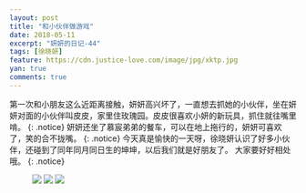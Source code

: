 ```yaml
---
layout: post
title: "和小伙伴做游戏"
date: 2018-05-11
excerpt: "妍妍的日记-44"
tags: [徐晓妍]
feature: https://cdn.justice-love.com/image/jpg/xktp.jpg
yan: true
comments: true
---
```

第一次和小朋友这么近距离接触，妍妍高兴坏了，一直想去抓她的小伙伴，坐在妍妍对面的小伙伴叫皮皮，家里住玫瑰园。皮皮很喜欢小妍的新玩具，抓住就往嘴里啃。
{: .notice}
妍妍还坐了慕宸弟弟的餐车，可以在地上拖行的，妍妍可喜欢了，笑的合不拢嘴。
{: .notice}
今天真是愉快的一天呀，徐晓妍认识了好多小伙伴，还碰到了同年同月同日生的坤坤，以后我们就是好朋友了。
大家要好好相处哦。
{: .notice}
<figure>
    <img src="{{ site.staticUrl }}/yanyan/image/youxi1.jpg" />
    <img src="{{ site.staticUrl }}/yanyan/image/youxi2.jpg" />
    <img src="{{ site.staticUrl }}/yanyan/image/youxi3.jpg" />
</figure>

